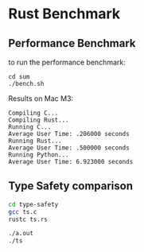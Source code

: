 # Rust Benchmark

## Performance Benchmark

to run the performance benchmark:

```
cd sum
./bench.sh
```

Results on Mac M3:
```
Compiling C...
Compiling Rust...
Running C...
Average User Time: .206000 seconds
Running Rust...
Average User Time: .500000 seconds
Running Python...
Average User Time: 6.923000 seconds
```

## Type Safety comparison

```bash
cd type-safety
gcc ts.c
rustc ts.rs

./a.out
./ts

